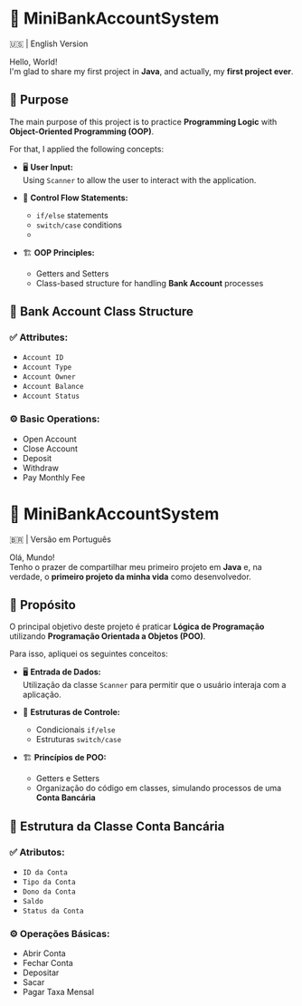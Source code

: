 # 🏦 MiniBankAccountSystem

🇺🇸 | English Version

Hello, World!  
I'm glad to share my first project in **Java**, and actually, my **first project ever**.

## 🎯 Purpose

The main purpose of this project is to practice **Programming Logic** with **Object-Oriented Programming (OOP)**.  

For that, I applied the following concepts:

- 🖥️ **User Input:**  
  Using `Scanner` to allow the user to interact with the application.

- 🔀 **Control Flow Statements:**  
  - `if/else` statements  
  - `switch/case` conditions
  - 
- 🏗️ **OOP Principles:**  
  - Getters and Setters  
  - Class-based structure for handling **Bank Account** processes

## 📄 Bank Account Class Structure
### ✅ Attributes:

- `Account ID`
- `Account Type`
- `Account Owner`
- `Account Balance`
- `Account Status`

### ⚙️ Basic Operations:

- Open Account
- Close Account
- Deposit
- Withdraw
- Pay Monthly Fee

# 🏦 MiniBankAccountSystem

🇧🇷 | Versão em Português

Olá, Mundo!  
Tenho o prazer de compartilhar meu primeiro projeto em **Java** e, na verdade, o **primeiro projeto da minha vida** como desenvolvedor.

## 🎯 Propósito

O principal objetivo deste projeto é praticar **Lógica de Programação** utilizando **Programação Orientada a Objetos (POO)**.  

Para isso, apliquei os seguintes conceitos:

- 🖥️ **Entrada de Dados:**  
  Utilização da classe `Scanner` para permitir que o usuário interaja com a aplicação.

- 🔀 **Estruturas de Controle:**  
  - Condicionais `if/else`  
  - Estruturas `switch/case`

- 🏗️ **Princípios de POO:**  
  - Getters e Setters  
  - Organização do código em classes, simulando processos de uma **Conta Bancária**

## 📄 Estrutura da Classe Conta Bancária

### ✅ Atributos:

- `ID da Conta`
- `Tipo da Conta`
- `Dono da Conta`
- `Saldo`
- `Status da Conta`

### ⚙️ Operações Básicas:

- Abrir Conta
- Fechar Conta
- Depositar
- Sacar
- Pagar Taxa Mensal


